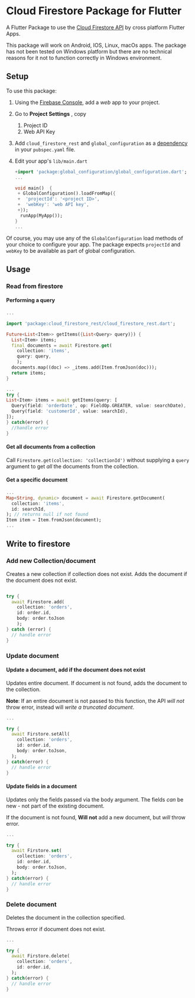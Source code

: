 # Cloud Firestore Package for Flutter

A Flutter Package to use the [Cloud Firestore API](https://firebase.google.com/docs/firestore/) by cross platform Flutter Apps.

This package will work on  Android, IOS, Linux, macOs apps. The package has not been tested on Windows platform but there 
are no technical reasons for it not to function correctly in Windows environment.

## Setup

To use this package:

1. Using the [Firebase Console](http://console.firebase.google.com/), add a _web_ app to your project.
2. Go to **Project Settings** , copy
   1. Project ID
   2. Web API Key
3. Add `cloud_firestore_rest` and `global_configuration` as a [dependency](https://flutter.dev/docs/development/packages-and-plugins/using-packages) in your `pubspec.yaml` file.
4. Edit your app's `lib/main.dart` 

   ```dart
   +import 'package:global_configuration/global_configuration.dart';
   ...

   void main()  {
    + GlobalConfiguration().loadFromMap({
    +  'projectId': '<project ID>',
    +  'webKey': 'web API key',
    +});
     runApp(MyApp());
   }
   ...

   ```

Of course, you may use any of the `GlobalConfiguration` load methods of your choice to configure your app. The package expects `projectId` and `webKey` to be available as part of global configuration.

## Usage

### Read from firestore

#### Performing a query

```dart
...

import 'package:cloud_firestore_rest/cloud_firestore_rest.dart';

Future<List<Item>> getItems({List<Query> query)}) {
  List<Item> items;
  final documents = await Firestore.get(
    collection: 'items',
    query: query,
    );
  documents.map((doc) => _items.add(Item.fromJson(doc)));
  return items;
}

...
try {
List<Item> items = await getItems(query: [
  Query(field: 'orderDate', op: FieldOp.GREATER, value: searchDate),
  Query(field: 'customerId', value: searchId),
]);
} catch(error) {
  //handle error
}

```

#### Get all documents from a collection

Call `Firestore.get(collection: 'collectionId')` without supplying a `query` argument to get _all_ the documents from the collection.

#### Get a specific document

```dart
...
Map<String, dynamic> document = await Firestore.getDocument(
  collection: 'items',
  id: searchId,
); // returns null if not found
Item item = Item.fromJson(document);
...


```

## Write to firestore

### Add new Collection/document

Creates a new collection if collection does not exist. Adds the document if the document does not exist.

```dart

try {
  await Firestore.add(
    collection: 'orders',
    id: order.id,
    body: order.toJson
    );
} catch (error) {
  // handle error
}

```

### Update document

#### Update a document, add if the document does not exist

Updates entire document. If document is not found, adds the document
to the collection.

**Note**: If an entire document is not passed to this function, the API _will not_ throw error, instead will _write a truncated document_.

```dart
...

try {
  await Firstore.setAll(
    collection: 'orders',
    id: order.id,
    body: order.toJson,
  );
} catch(error) {
  // handle error
}

```

#### Update fields in a document

Updates only the fields passed via the body argument. The fields _can_ be new - not part of the existing document.

If the document is not found, **Will not** add a new document, but _will_ throw error.

```dart
...

try {
  await Firstore.set(
    collection: 'orders',
    id: order.id,
    body: order.toJson,
  );
} catch(error) {
  // handle error
}

```

### Delete document

Deletes the document in the collection specified.

Throws error if document does not exist.

```dart
...

try {
  await Firstore.delete(
    collection: 'orders',
    id: order.id,
  );
} catch(error) {
  // handle error
}

```
